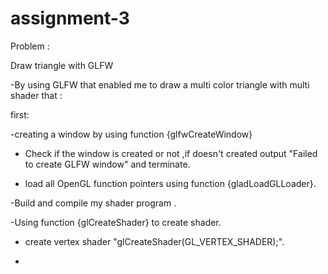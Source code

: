 # assignment-3

Problem :

Draw triangle with GLFW

-By using GLFW that enabled me to draw a multi color triangle with multi shader that :

first:

-creating a window by using function
  {glfwCreateWindow}
  
- Check if the window is created or not ,if doesn't created output "Failed to create GLFW window" and terminate.

- load all OpenGL function pointers using function {gladLoadGLLoader}.

-Build and compile my shader program .

-Using function {glCreateShader} to create shader.

- create vertex shader "glCreateShader(GL_VERTEX_SHADER);".

-
	
	
	


	



